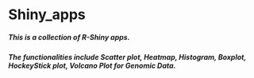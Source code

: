 # Shiny_apps

##### This is a collection of R-Shiny apps.
##### The functionalities include Scatter plot, Heatmap, Histogram, Boxplot, HockeyStick plot, Volcano Plot for Genomic Data.
